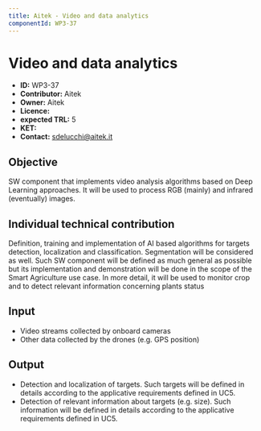 ```yaml
---
title: Aitek - Video and data analytics
componentId: WP3-37
---
```


# Video and data analytics

- __ID:__ WP3-37
- __Contributor:__ Aitek
- __Owner:__ Aitek
- __Licence:__
- __expected TRL:__ 5
- __KET:__
- __Contact:__ sdelucchi@aitek.it

## Objective

SW component that implements video analysis algorithms based on Deep Learning approaches. It will be used to process RGB (mainly) and infrared (eventually) images.

## Individual technical contribution

Definition, training and implementation of AI based algorithms for targets detection, localization and classification. Segmentation will be considered as well.
Such SW component will be defined as much general as possible but its implementation and demonstration will be done in the scope of the Smart Agriculture use case. In more detail, it will be used to monitor crop and to detect relevant information concerning plants status 

## Input

- Video streams collected by onboard cameras
- Other data collected by the drones (e.g. GPS position)

## Output

- Detection and localization of targets. Such targets will be defined in details according to the applicative requirements defined in UC5.
- Detection of relevant information about targets (e.g. size). Such information will be defined in details according to the applicative requirements defined in UC5.

